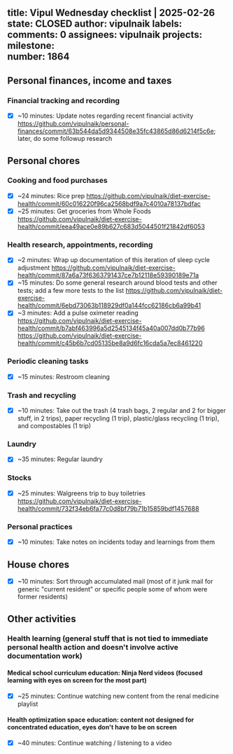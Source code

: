 title:	Vipul Wednesday checklist | 2025-02-26
state:	CLOSED
author:	vipulnaik
labels:	
comments:	0
assignees:	vipulnaik
projects:	
milestone:	
number:	1864
--
## Personal finances, income and taxes

### Financial tracking and recording

- [x] ~10 minutes: Update notes regarding recent financial activity https://github.com/vipulnaik/personal-finances/commit/63b544da5d9344508e35fc43865d86d6214f5c6e; later, do some followup research

## Personal chores

### Cooking and food purchases

- [x] ~24 minutes: Rice prep https://github.com/vipulnaik/diet-exercise-health/commit/60c016220f96ca2568bdf9a7c4010a78137bdfac
- [x] ~25 minutes: Get groceries from Whole Foods https://github.com/vipulnaik/diet-exercise-health/commit/eea49ace0e89b627c683d5044501f21842df6053

### Health research, appointments, recording

- [x] ~2 minutes: Wrap up documentation of this iteration of sleep cycle adjustment https://github.com/vipulnaik/diet-exercise-health/commit/87a6a73f6363791437ce7b12118e59390189e71a
- [x] ~15 minutes: Do some general research around blood tests and other tests; add a few more tests to the list https://github.com/vipulnaik/diet-exercise-health/commit/6ebd73063b118929df0a144fcc62186cb6a99b41
- [x] ~3 minutes: Add a pulse oximeter reading https://github.com/vipulnaik/diet-exercise-health/commit/b7abf463996a5d2545134f45a40a007dd0b77b96 https://github.com/vipulnaik/diet-exercise-health/commit/c45b6b7cd05135be8a9d6fc16cda5a7ec8461220

### Periodic cleaning tasks

- [x] ~15 minutes: Restroom cleaning

### Trash and recycling

- [x] ~10 minutes: Take out the trash (4 trash bags, 2 regular and 2 for bigger stuff, in 2 trips), paper recycling (1 trip), plastic/glass recycling (1 trip), and compostables (1 trip)

### Laundry

- [x] ~35 minutes: Regular laundry

### Stocks

- [x] ~25 minutes: Walgreens trip to buy toiletries https://github.com/vipulnaik/diet-exercise-health/commit/732f34eb6fa77c0d8bf79b71b15859bdf1457688

### Personal practices

- [x] ~10 minutes: Take notes on incidents today and learnings from them
## House chores

- [x] ~10 minutes: Sort through accumulated mail (most of it junk mail for generic "current resident" or specific people some of whom were former residents)

## Other activities

### Health learning (general stuff that is not tied to immediate personal health action and doesn't involve active documentation work)

#### Medical school curriculum education: Ninja Nerd videos (focused learning with eyes on screen for the most part)

- [x] ~25 minutes: Continue watching new content from the renal medicine playlist

#### Health optimization space education: content not designed for concentrated education, eyes don't have to be on screen

- [x] ~40 minutes: Continue watching / listening to a video
